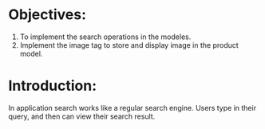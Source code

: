 # Objectives:
1. To implement the search operations in the modeles.
2. Implement the image tag to store and display image in the product model.

# Introduction:
In application search works like a regular search engine. Users type in their query, and then can view their search result. 

